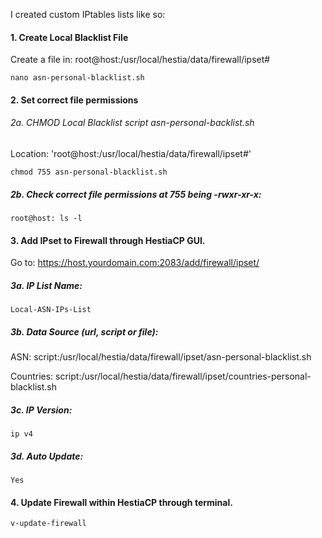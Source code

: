 I created custom IPtables lists like so:

#### 1. Create Local Blacklist File

Create a file in: root@host:/usr/local/hestia/data/firewall/ipset#

	nano asn-personal-blacklist.sh
    
#### 2. Set correct file permissions

###### 2a. CHMOD Local Blacklist script asn-personal-backlist.sh

Location: 'root@host:/usr/local/hestia/data/firewall/ipset#'
	
 	chmod 755 asn-personal-blacklist.sh

##### 2b. Check correct file permissions at 755 being -rwxr-xr-x: 
		
	root@host: ls -l

#### 3. Add IPset to Firewall through HestiaCP GUI.

Go to: https://host.yourdomain.com:2083/add/firewall/ipset/

##### 3a. IP List Name: 
	Local-ASN-IPs-List
##### 3b. Data Source (url, script or file): 

ASN:
	script:/usr/local/hestia/data/firewall/ipset/asn-personal-blacklist.sh

Countries:
	script:/usr/local/hestia/data/firewall/ipset/countries-personal-blacklist.sh
	
##### 3c. IP Version:
	ip v4 
##### 3d. Auto Update:
	Yes

#### 4. Update Firewall within HestiaCP through terminal.

	v-update-firewall
